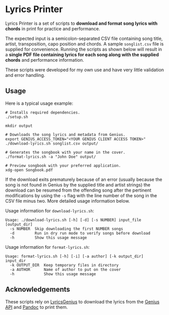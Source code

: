 # Lyrics Printer

Lyrics Printer is a set of scripts to **download and format song lyrics with chords** in print for practice and performance.

The expected input is a semicolon-separated CSV file containing song title, artist, transposition, capo position and chords. A sample `songlist.csv` file is supplied for convenience. Running the scripts as shown below will result in a **single PDF file containing lyrics for each song along with the supplied chords** and performance information.

These scripts were developed for my own use and have very little validation and error handling.

## Usage

Here is a typical usage example:

```
# Installs required dependencies.
./setup.sh

mkdir output

# Downloads the song lyrics and metadata from Genius.
export GENIUS_ACCESS_TOKEN="<YOUR GENIUS CLIENT ACCESS TOKEN>"
./download-lyrics.sh songlist.csv output/

# Generates the songbook with your name in the cover.
./format-lyrics.sh -a "John Doe" output/

# Preview songbook with your preferred application.
xdg-open Songbook.pdf
```

If the download exits prematurely because of an error (usually because the song is not found in Genius by the supplied title and artist strings) the download can be resumed from the offending song after the pertinent modifications by using the `-s` flag with the line number of the song in the CSV file minus two. More detailed usage information below.

Usage information for `download-lyrics.sh`:

```
Usage: ./download-lyrics.sh [-h] [-d] [-s NUMBER] input_file [output_dir]
  -s NUMBER  Skip downloading the first NUMBER songs
  -d         Run in dry run mode to verify songs before download
  -h         Show this usage message
```

Usage information for `format-lyrics.sh`:

```
Usage: format-lyrics.sh [-h] [-i] [-a author] [-k output_dir] input_dir
  -k OUTPUT_DIR  Keep temporary files in directory
  -a AUTHOR      Name of author to put on the cover
  -h             Show this usage message
```

## Acknowledgements

These scripts rely on [LyricsGenius](https://github.com/johnwmillr/LyricsGenius) to download the lyrics from the [Genius API](https://genius.com/api-clients) and [Pandoc](https://pandoc.org/) to print them.
